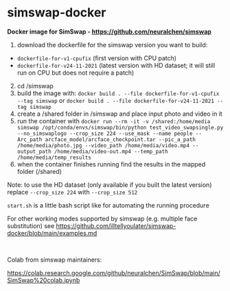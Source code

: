 # simswap-docker

**Docker image for SimSwap - https://github.com/neuralchen/simswap**

1. download the dockerfile for the simswap version you want to build:
 - `dockerfile-for-v1-cpufix` (first version with CPU patch)
 - `dockerfile-for-v24-11-2021` (latest version with HD dataset; it will still run on CPU but does not require a patch)
2. cd /simswap
3. build the image with: ```docker build . --file dockerfile-for-v1-cpufix --tag simswap``` or ```docker build . --file dockerfile-for-v24-11-2021 --tag simswap```
4. create a /shared folder in /simswap and place input photo and video in it
5. run the container with ```docker run --rm -it -v /shared:/home/media simswap /opt/conda/envs/simswap/bin/python test_video_swapsingle.py --no_simswaplogo --crop_size 224 --use_mask --name people --Arc_path arcface_model/arcface_checkpoint.tar --pic_a_path /home/media/photo.jpg --video_path /home/media/video.mp4 --output_path /home/media/video-out.mp4 --temp_path /home/media/temp_results```
6. when the container finishes running find the results in the mapped folder (/shared) 

Note: to use the HD dataset (only available if you built the latest version) replace `--crop_size 224` with  `--crop_size 512`

```start.sh``` is a little bash script like for automating the running procedure

For other working modes supported by simswap (e.g. multiple face substitution) see https://github.com/illtellyoulater/simswap-docker/blob/main/examples.md

<br>

Colab from simswap maintainers:

https://colab.research.google.com/github/neuralchen/SimSwap/blob/main/SimSwap%20colab.ipynb
